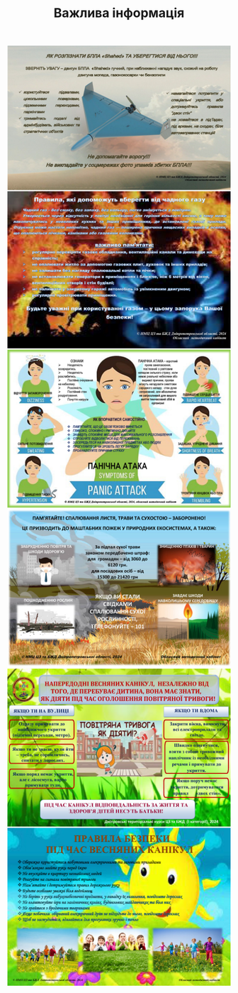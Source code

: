 ﻿---
title: Важлива інформація
---

![](1.jpg)
![](2.jpg)
![](3.jpg)
![](4.jpg)
![](5.jpg)
![](6.jpg)
